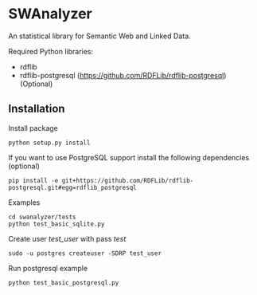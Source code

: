 SWAnalyzer
==========

An statistical library for Semantic Web and Linked Data.

Required Python libraries:

* rdflib
* rdflib-postgresql (https://github.com/RDFLib/rdflib-postgresql) (Optional)

 Installation
--------------

Install package 

	python setup.py install

If you want to use PostgreSQL support install the following dependencies (optional)
	
	pip install -e git+https://github.com/RDFLib/rdflib-postgresql.git#egg=rdflib_postgresql

Examples
	
	cd swanalyzer/tests
	python test_basic_sqlite.py
	
Create user *test_user* with pass *test*

	sudo -u postgres createuser -SDRP test_user
	
Run postgresql example
	
	python test_basic_postgresql.py

